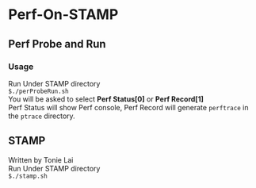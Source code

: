 # Perf-On-STAMP

## Perf Probe and Run
### Usage  
Run Under STAMP directory  
`$./perProbeRun.sh`  
You will be asked to select **Perf Status[0]** or **Perf Record[1]**  
Perf Status will show Perf console, Perf Record will generate `perftrace` in the `ptrace` directory.

## STAMP 
Written by Tonie Lai  
Run Under STAMP directory  
`$./stamp.sh`
